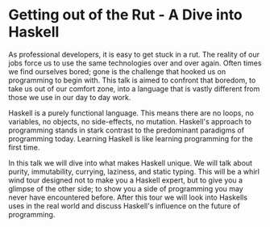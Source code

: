 # Getting out of the Rut - A Dive into Haskell

As professional developers, it is easy to get stuck in a rut. The reality of our jobs force us to use the same technologies over and over again. Often times we find ourselves bored; gone is the challenge that hooked us on programming to begin with. This talk is aimed to confront that boredom, to take us out of our comfort zone, into a language that is vastly different from those we use in our day to day work.

Haskell is a purely functional language. This means there are no loops, no variables, no objects, no side-effects, no mutation. Haskell's approach to programming stands in stark contrast to the predominant paradigms of programming today. Learning Haskell is like learning programming for the first time.

In this talk we will dive into what makes Haskell unique. We will talk about purity, immutability, currying, laziness, and static typing. This will be a whirl wind tour designed not to make you a Haskell expert, but to give you a glimpse of the other side; to show you a side of programming you may never have encountered before. After this tour we will look into Haskells uses in the real world and discuss Haskell's influence on the future of programming.

